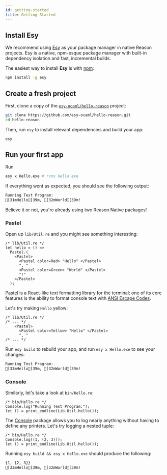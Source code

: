 ```yaml
---
id: getting-started
title: Getting Started
---
```


## Install Esy

We recommend using [Esy](https://esy.sh) as your package manager in native Reason projects. Esy is a native, npm-esque package manager with built-in dependency isolation and fast, incremental builds.

The easiest way to install **Esy** is with [npm](https://nodejs.org):

```sh
npm install -g esy
```

## Create a fresh project

First, clone a copy of the [`esy-ocaml/hello-reason`](https://github.com/esy-ocaml/hello-reason.git) project:

```sh
git clone https://github.com/esy-ocaml/hello-reason.git
cd hello-reason
```

Then, run `esy` to install relevant dependencies and build your app:

```sh
esy
```

## Run your first app

Run

```sh
esy x Hello.exe # runs Hello.exe
```

If everything went as expected, you should see the following output:

```sh
Running Test Program:
[31mHello[39m, [32mWorld[39m!
```

Believe it or not, you're already using two Reason Native packages!

### Pastel

Open up `lib/Util.re` and you might see something interesting:

```re
/* lib/Util.re */
let hello = () =>
  Pastel.(
    <Pastel>
      <Pastel color=Red> "Hello" </Pastel>
      ", "
      <Pastel color=Green> "World" </Pastel>
      "!"
    </Pastel>
  );
```

[Pastel](./pastel/index.md) is a React-like text formatting library for the terminal; one of its core features is the ability to format console text with [ANSI Escape Codes](https://en.wikipedia.org/wiki/ANSI_escape_code#Colors).

Let's try making `Hello` yellow:

```re
/* lib/Util.re */
/* ... */
    <Pastel>
      <Pastel color=Yellow> "Hello" </Pastel>
      ", "
/* ... */
```

Run `esy build` to rebuild your app, and run `esy x Hello.exe` to see your changes:

```sh
Running Test Program:
[33mHello[39m, [32mWorld[39m!
```

### Console

Similarly, let's take a look at `bin/Hello.re`:

```re
/* bin/Hello.re */
Console.log("Running Test Program:");
let () = print_endline(Lib.Util.hello());
```

The [Console](console/index.md) package allows you to log nearly anything without having to define any printers. Let's try logging a nested tuple:

```re
/* bin/Hello.re */
Console.log((1, (2, 3)));
let () = print_endline(Lib.Util.hello());
```

Running `esy build && esy x Hello.exe` should produce the following:

```sh
{1, {2, 3}}
[33mHello[39m, [32mWorld[39m!
```
